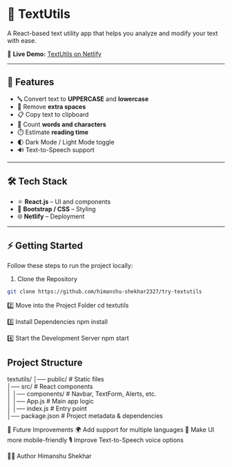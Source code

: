 # 📝 TextUtils  

A React-based text utility app that helps you analyze and modify your text with ease.  

🔗 **Live Demo:** [TextUtils on Netlify](https://textsutils-reactapp.netlify.app/)  

---

## 🚀 Features  

- 🔤 Convert text to **UPPERCASE** and **lowercase**  
- 🧹 Remove **extra spaces**  
- 📋 Copy text to clipboard  
- 🔢 Count **words and characters**  
- ⏱️ Estimate **reading time**  
- 🌓 Dark Mode / Light Mode toggle  
- 🔊 Text-to-Speech support  

---

## 🛠️ Tech Stack  

- ⚛️ **React.js** – UI and components  
- 🎨 **Bootstrap / CSS** – Styling  
- 🌐 **Netlify** – Deployment  

---

## ⚡ Getting Started  

Follow these steps to run the project locally:  

1. Clone the Repository  
```bash
git clone https://github.com/himanshu-shekhar2327/try-textutils
```
 
2️⃣ Move into the Project Folder
   cd textutils

3️⃣ Install Dependencies
  npm install


4️⃣ Start the Development Server
  npm start


## Project Structure 
textutils/
│── public/          # Static files  
│── src/             # React components  
│   │── components/  # Navbar, TextForm, Alerts, etc.  
│   │── App.js       # Main app logic  
│   │── index.js     # Entry point  
│── package.json     # Project metadata & dependencies  

📌 Future Improvements
🌍 Add support for multiple languages
📱 Make UI more mobile-friendly
🎙️ Improve Text-to-Speech voice options

👨‍💻 Author
Himanshu Shekhar